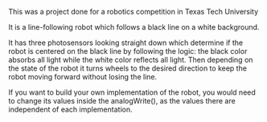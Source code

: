 This was a project done for a robotics competition in Texas Tech University

It is a line-following robot which follows a black line on a white background.

It has three photosensors looking straight down which determine if the robot is centered on the black line by
following the logic: the black color absorbs all light while the white color reflects all light. Then depending
on the state of the robot it turns wheels to the desired direction to keep the robot moving forward without losing the
line.

If you want to build your own implementation of the robot, you would need to change its values inside the analogWrite(),
as the values there are independent of each implementation.
